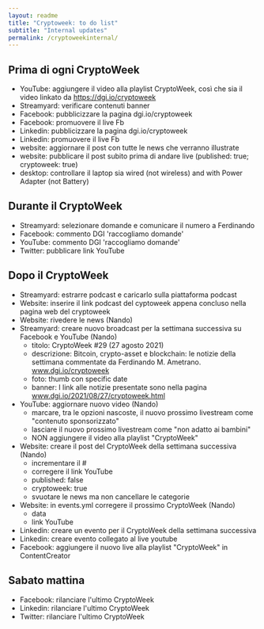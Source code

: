 ```yaml
---
layout: readme
title: "Cryptoweek: to do list"
subtitle: "Internal updates"
permalink: /cryptoweekinternal/
---
```


## Prima di ogni CryptoWeek

* YouTube: aggiungere il video alla playlist CryptoWeek,
  così che sia il video linkato da <https://dgi.io/cryptoweek>
* Streamyard: verificare contenuti banner
* Facebook: pubblicizzare la pagina dgi.io/cryptoweek
* Facebook: promuovere il live Fb
* Linkedin: pubblicizzare la pagina dgi.io/cryptoweek
* Linkedin: promuovere il live Fb
* website: aggiornare il post con tutte le news che verranno illustrate
* website: pubblicare il post subito prima di andare live (published: true; cryptoweek: true)
* desktop: controllare il laptop sia wired (not wireless) and with Power Adapter (not Battery)

## Durante il CryptoWeek

* Streamyard: selezionare domande e comunicare il numero a Ferdinando
* Facebook: commento DGI 'raccogliamo domande'
* YouTube: commento DGI 'raccogliamo domande'
* Twitter: pubblicare link YouTube

## Dopo il CryptoWeek

* Streamyard: estrarre podcast e caricarlo sulla piattaforma podcast
* Website: inserire il link podcast del cyptoweek appena concluso nella pagina web del cryptoweek
* Website: rivedere le news (Nando)
* Streamyard: creare nuovo broadcast per la settimana successiva su Facebook e YouTube (Nando)
  * titolo: CryptoWeek #29 (27 agosto 2021)
  * descrizione: Bitcoin, crypto-asset e blockchain: le notizie della settimana commentate da Ferdinando M. Ametrano. www.dgi.io/cryptoweek
  * foto: thumb con specific date
  * banner: I link alle notizie presentate sono nella pagina www.dgi.io/2021/08/27/cryptoweek.html
* YouTube: aggiornare nuovo video (Nando)
  * marcare, tra le opzioni nascoste, il nuovo prossimo livestream come "contenuto sponsorizzato"
  * lasciare il nuovo prossimo livestream come "non adatto ai bambini"
  * NON aggiungere il video alla playlist "CryptoWeek"
* Website: creare il post del CryptoWeek della settimana successiva (Nando)
  * incrementare il #
  * corregere il link YouTube
  * published: false
  * cryptoweek: true
  * svuotare le news ma non cancellare le categorie
* Website: in events.yml corregere il prossimo CryptoWeek (Nando)
  * data
  * link YouTube
* Linkedin: creare un evento per il CryptoWeek della settimana successiva
* Linkedin: creare evento collegato al live youtube
* Facebook: aggiungere il nuovo live alla playlist "CryptoWeek" in ContentCreator

## Sabato mattina

* Facebook: rilanciare l'ultimo CryptoWeek
* Linkedin: rilanciare l'ultimo CryptoWeek
* Twitter: rilanciare l'ultimo CryptoWeek
